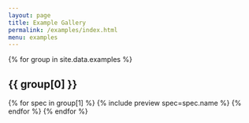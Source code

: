 ```yaml
---
layout: page
title: Example Gallery
permalink: /examples/index.html
menu: examples
---
```


{% for group in site.data.examples %}
## {{ group[0] }}
{% for spec in group[1] %}
{% include preview spec=spec.name %}
{% endfor %}
{% endfor %}